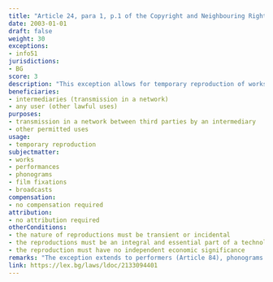 ```yaml
---
title: "Article 24, para 1, p.1 of the Copyright and Neighbouring Rights Law (Член 24, ал.1, т.1 от Закона за авторското право и сродните му права)."
date: 2003-01-01
draft: false
weight: 30
exceptions:
- info51
jurisdictions:
- BG
score: 3
description: "This exception allows for temporary reproduction of works, having transient or incidental nature, which does not have independent economic significance, constituting an integral and essential part of the technological process and with the sole purpose to enable: i) a transmission in a network by an intermediary, or ii) other permitted use of a work." 
beneficiaries:
- intermediaries (transmission in a network)
- any user (other lawful uses)
purposes: 
- transmission in a network between third parties by an intermediary
- other permitted uses
usage:
- temporary reproduction
subjectmatter:
- works
- performances
- phonograms
- film fixations
- broadcasts
compensation:
- no compensation required
attribution: 
- no attribution required
otherConditions: 
- the nature of reproductions must be transient or incidental
- the reproductions must be an integral and essential part of a technological process
- the reproduction must have no independent economic significance
remarks: "The exception extends to performers (Article 84), phonograms producers (Art. 90), film producers (Art.90v) and broadcasting organisations (Art. 93)."
link: https://lex.bg/laws/ldoc/2133094401
---
```

